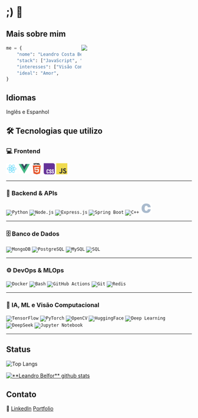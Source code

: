 # ;) 👋

## Mais sobre mim

<img align="right" width="300" src="https://64.media.tumblr.com/8589adc14c7d51cd04440391e7a67980/tumblr_o7a5ne1YtJ1qcpcauo1_500.gif" />

```python
me = {
    "nome": "Leandro Costa Belfor",
    "stack": ["JavaScript", "Python", "Vue", "React", "Firebase"],
    "interesses": ["Visão Computacional", "Banco de Dados", "Front-end", "Back-end", "IA Generativa"],
    "ideal": "Amor",
}

```


## Idiomas
Inglês e Espanhol

## 🛠️ Tecnologias que utilizo

### 💻 **Frontend**

<code><img height="30" src="https://raw.githubusercontent.com/github/explore/main/topics/react/react.png" alt="React" /></code> <code><img height="30" src="https://raw.githubusercontent.com/github/explore/main/topics/vue/vue.png" alt="Vue.js" /></code> <code><img height="30" src="https://raw.githubusercontent.com/github/explore/main/topics/html/html.png" alt="HTML" /></code> <code><img height="30" src="https://raw.githubusercontent.com/github/explore/main/topics/css/css.png" alt="CSS" /></code> <code><img height="30" src="https://raw.githubusercontent.com/github/explore/main/topics/javascript/javascript.png" alt="JavaScript" /></code>

---

### 🧠 **Backend & APIs**

<code><img height="30" src="https://cdn.jsdelivr.net/gh/devicons/devicon/icons/python/python-original.svg" alt="Python" /></code> <code><img height="30" src="https://cdn.jsdelivr.net/gh/devicons/devicon/icons/nodejs/nodejs-original.svg" alt="Node.js" /></code> <code><img height="30" src="https://cdn.jsdelivr.net/gh/devicons/devicon/icons/express/express-original.svg" alt="Express.js" /></code> <code><img height="30" src="https://upload.wikimedia.org/wikipedia/commons/thumb/7/79/Spring_Boot.svg/768px-Spring_Boot.svg.png" alt="Spring Boot" /></code> <code><img height="30" src="https://cdn.jsdelivr.net/gh/devicons/devicon/icons/cplusplus/cplusplus-original.svg" alt="C++" /></code> <code><img height="30" src="https://raw.githubusercontent.com/github/explore/80688e429a7d4ef2fca1e82350fe8e3517d3494d/topics/c/c.png"></code>

---

### 🗄️ **Banco de Dados**

<code><img height="30" src="https://cdn.jsdelivr.net/gh/devicons/devicon/icons/mongodb/mongodb-original.svg" alt="MongoDB" /></code> <code><img height="30" src="https://cdn.jsdelivr.net/gh/devicons/devicon/icons/postgresql/postgresql-original.svg" alt="PostgreSQL" /></code> <code><img height="30" src="https://cdn.jsdelivr.net/gh/devicons/devicon/icons/mysql/mysql-original.svg" alt="MySQL" /></code> <code><img height="30" src="https://db.cs.uni-tuebingen.de/teaching/ws2223/sql-is-a-programming-language/logo.svg" alt="SQL" /></code>

---

### ⚙️ **DevOps & MLOps**

<code><img height="30" src="https://cdn.jsdelivr.net/gh/devicons/devicon/icons/docker/docker-original.svg" alt="Docker" /></code> <code><img height="30" src="https://cdn.jsdelivr.net/gh/devicons/devicon/icons/bash/bash-original.svg" alt="Bash" /></code> <code><img height="30" src="https://cdn.jsdelivr.net/gh/devicons/devicon/icons/github/github-original.svg" alt="GitHub Actions" /></code> <code><img height="30" src="https://cdn.jsdelivr.net/gh/devicons/devicon/icons/git/git-original.svg" alt="Git" /></code> <code><img height="30" src="https://cdn.jsdelivr.net/gh/devicons/devicon/icons/redis/redis-original.svg" alt="Redis" /></code>

---

### 🧬 **IA, ML e Visão Computacional**

<code><img height="30" src="https://cdn.jsdelivr.net/gh/devicons/devicon/icons/tensorflow/tensorflow-original.svg" alt="TensorFlow" /></code> <code><img height="30" src="https://cdn.jsdelivr.net/gh/devicons/devicon/icons/pytorch/pytorch-original.svg" alt="PyTorch" /></code> <code><img height="30" src="https://cdn.jsdelivr.net/gh/devicons/devicon/icons/opencv/opencv-original.svg" alt="OpenCV" /></code> <code><img height="30" src="https://huggingface.co/front/assets/huggingface_logo-noborder.svg" alt="HuggingFace" /></code> <code><img height="30" src="https://seeklogo.com/images/D/deep-learning-logo-8BEB5ACD17-seeklogo.com.png" alt="Deep Learning" /></code> <code><img height="30" src="https://avatars.githubusercontent.com/u/136467347?s=200&v=4" alt="DeepSeek" /></code> <code><img height="30" src="https://cdn.jsdelivr.net/gh/devicons/devicon/icons/jupyter/jupyter-original.svg" alt="Jupyter Notebook" /></code>

---

## Status

![Top Langs](https://github-readme-stats.vercel.app/api/top-langs/?username=belforz&langs_count=8)


<a href="https://github.com/berlforz">
 <img align="center" src="https://github-readme-stats.vercel.app/api?username=belforz&show_icons=true&theme=dracula&line_height=27" alt="**Leandro Belfor** github stats"/>
</a>


[linkedin]: https://www.linkedin.com/in/leandro-belfor-ba3640143/
[site]: https://portfoliobelforz.vercel.app

<br>

## Contato
👔 [LinkedIn][linkedin]
[Portfolio][site]
